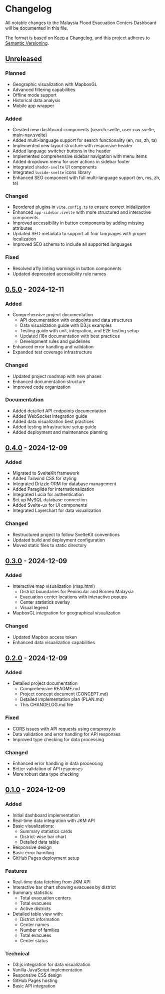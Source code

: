 # Changelog

All notable changes to the Malaysia Flood Evacuation Centers Dashboard will be documented in this file.

The format is based on [Keep a Changelog](https://keepachangelog.com/en/1.0.0/),
and this project adheres to [Semantic Versioning](https://semver.org/spec/v2.0.0.html).

## [Unreleased]
### Planned
- Geographic visualization with MapboxGL
- Advanced filtering capabilities
- Offline mode support
- Historical data analysis
- Mobile app wrapper

### Added
- Created new dashboard components (search.svelte, user-nav.svelte, main-nav.svelte)
- Added multi-language support for search functionality (en, ms, zh, ta)
- Implemented new layout structure with responsive header
- Added language switcher buttons in the header
- Implemented comprehensive sidebar navigation with menu items
- Added dropdown menu for user actions in sidebar footer
- Integrated `shadcn-svelte` UI components
- Integrated `lucide-svelte` icons library
- Enhanced SEO component with full multi-language support (en, ms, zh, ta)

### Changed
- Reordered plugins in `vite.config.ts` to ensure correct initialization
- Enhanced `app-sidebar.svelte` with more structured and interactive components
- Improved accessibility in button components by adding missing attributes
- Updated SEO metadata to support all four languages with proper localization
- Improved SEO schema to include all supported languages

### Fixed
- Resolved a11y linting warnings in button components
- Updated deprecated accessibility rule names

## [0.5.0] - 2024-12-11
### Added
- Comprehensive project documentation
  - API documentation with endpoints and data structures
  - Data visualization guide with D3.js examples
  - Testing guide with unit, integration, and E2E testing setup
  - Updated i18n documentation with best practices
  - Development rules and guidelines
- Enhanced error handling and validation
- Expanded test coverage infrastructure

### Changed
- Updated project roadmap with new phases
- Enhanced documentation structure
- Improved code organization

### Documentation
- Added detailed API endpoints documentation
- Added WebSocket integration guide
- Added data visualization best practices
- Added testing infrastructure setup guide
- Added deployment and maintenance planning

## [0.4.0] - 2024-12-09
### Added
- Migrated to SvelteKit framework
- Added Tailwind CSS for styling
- Integrated Drizzle ORM for database management
- Added Paraglide for internationalization
- Integrated Lucia for authentication
- Set up MySQL database connection
- Added Svelte-ux for UI components
- Integrated Layerchart for data visualization

### Changed
- Restructured project to follow SvelteKit conventions
- Updated build and deployment configuration
- Moved static files to static directory

## [0.3.0] - 2024-12-09
### Added
- Interactive map visualization (map.html)
  - District boundaries for Peninsular and Borneo Malaysia
  - Evacuation center locations with interactive popups
  - Center statistics overlay
  - Visual legend
- MapboxGL integration for geographical visualization

### Changed
- Updated Mapbox access token
- Enhanced data visualization capabilities

## [0.2.0] - 2024-12-09
### Added
- Detailed project documentation
  - Comprehensive README.md
  - Project concept document (CONCEPT.md)
  - Detailed implementation plan (PLAN.md)
  - This CHANGELOG.md file

### Fixed
- CORS issues with API requests using corsproxy.io
- Data validation and error handling for API responses
- Improved type checking for data processing

### Changed
- Enhanced error handling in data processing
- Better validation of API responses
- More robust data type checking

## [0.1.0] - 2024-12-09
### Added
- Initial dashboard implementation
- Real-time data integration with JKM API
- Basic visualizations:
  - Summary statistics cards
  - District-wise bar chart
  - Detailed data table
- Responsive design
- Basic error handling
- GitHub Pages deployment setup

### Features
- Real-time data fetching from JKM API
- Interactive bar chart showing evacuees by district
- Summary statistics:
  - Total evacuation centers
  - Total evacuees
  - Active districts
- Detailed table view with:
  - District information
  - Center names
  - Number of families
  - Total evacuees
  - Center status

### Technical
- D3.js integration for data visualization
- Vanilla JavaScript implementation
- Responsive CSS design
- GitHub Pages hosting
- Basic API integration

[Unreleased]: https://github.com/nyem69/banjir/compare/v0.5.0...HEAD
[0.5.0]: https://github.com/nyem69/banjir/compare/v0.4.0...v0.5.0
[0.4.0]: https://github.com/nyem69/banjir/compare/v0.3.0...v0.4.0
[0.3.0]: https://github.com/nyem69/banjir/compare/v0.2.0...v0.3.0
[0.2.0]: https://github.com/nyem69/banjir/compare/v0.1.0...v0.2.0
[0.1.0]: https://github.com/nyem69/banjir/releases/tag/v0.1.0
